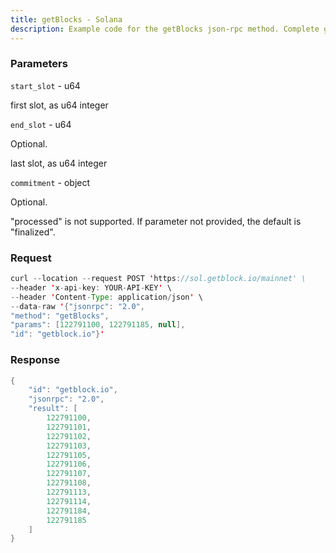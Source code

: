 ```yaml
---
title: getBlocks - Solana
description: Example code for the getBlocks json-rpc method. Сomplete guide on how to use getBlocks json-rpc in GetBlock.io Web3 documentation.
---
```


### Parameters


`start_slot` - u64

first slot, as u64 integer

`end_slot` - u64

Optional.

last slot, as u64 integer

`commitment` - object

Optional.

"processed" is not supported. If parameter not provided, the default is
"finalized".

### Request

``` java
curl --location --request POST 'https://sol.getblock.io/mainnet' \ 
--header 'x-api-key: YOUR-API-KEY' \ 
--header 'Content-Type: application/json' \ 
--data-raw '{"jsonrpc": "2.0",
"method": "getBlocks",
"params": [122791100, 122791185, null],
"id": "getblock.io"}'
```

###  Response

``` java
{
    "id": "getblock.io",
    "jsonrpc": "2.0",
    "result": [
        122791100,
        122791101,
        122791102,
        122791103,
        122791105,
        122791106,
        122791107,
        122791108,
        122791113,
        122791114,
        122791184,
        122791185
    ]
}
```


